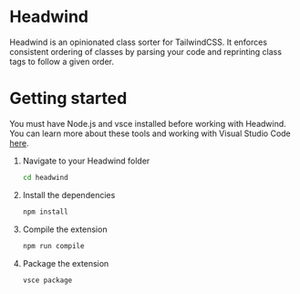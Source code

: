 # Headwind

Headwind is an opinionated class sorter for TailwindCSS. It enforces consistent ordering of classes by parsing your code and reprinting class tags to follow a given order.

# Getting started

You must have Node.js and vsce installed before working with Headwind. You can learn more about these tools and working with Visual Studio Code [here](https://code.visualstudio.com/api/working-with-extensions/publishing-extension).

1. Navigate to your Headwind folder

    ```sh
    cd headwind
    ```

2. Install the dependencies

    ```sh
    npm install
    ```

3. Compile the extension

    ```sh
    npm run compile
    ```

4. Package the extension

    ```sh
    vsce package
    ```